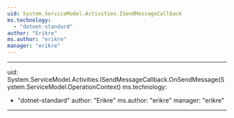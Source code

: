 ```yaml
---
uid: System.ServiceModel.Activities.ISendMessageCallback
ms.technology: 
  - "dotnet-standard"
author: "Erikre"
ms.author: "erikre"
manager: "erikre"
---
```


---
uid: System.ServiceModel.Activities.ISendMessageCallback.OnSendMessage(System.ServiceModel.OperationContext)
ms.technology: 
  - "dotnet-standard"
author: "Erikre"
ms.author: "erikre"
manager: "erikre"
---
